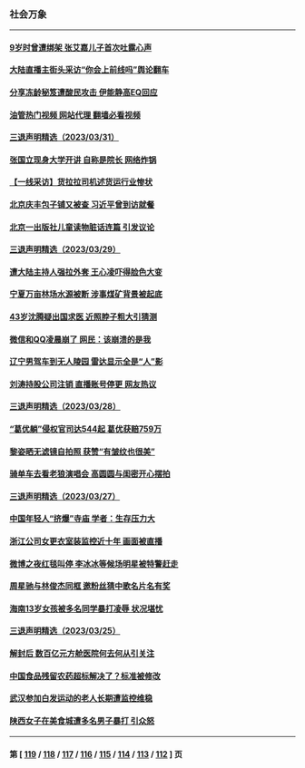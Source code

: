 ### 社会万象
---
#### [9岁时曾遭绑架 张艾嘉儿子首次吐露心声](../../pages/ncid282/n13963429.md?04021245) 
#### [大陆直播主街头采访“你会上前线吗”舆论翻车](../../pages/ncid282/n13963229.md?04021245) 
#### [分享冻龄秘笈遭酸民攻击 伊能静高EQ回应](../../pages/ncid282/n13962773.md?04021245) 
#### [油管热门视频 网站代理 翻墙必看视频](http://138.2.39.72:81/youtube.html?epic-marker?04021245)
#### [三退声明精选（2023/03/31）](../../pages/ncid282/n13962948.md?04021245) 
#### [张国立现身大学开讲 自称是院长 网络炸锅](../../pages/ncid282/n13962807.md?04021245) 
#### [【一线采访】货拉拉司机述货运行业惨状](../../pages/ncid282/n13962740.md?04021245) 
#### [北京庆丰包子铺又被查 习近平曾到访就餐](../../pages/ncid282/n13961986.md?04021245) 
#### [北京一出版社儿童读物脏话连篇 引发议论](../../pages/ncid282/n13961696.md?04021245) 
#### [三退声明精选（2023/03/29）](../../pages/ncid282/n13961586.md?04021245) 
#### [遭大陆主持人强拉外套 王心凌吓得脸色大变](../../pages/ncid282/n13961317.md?04021245) 
#### [宁夏万亩林场水源被断 涉事煤矿背景被起底](../../pages/ncid282/n13961236.md?04021245) 
#### [43岁沈腾疑出国求医 近照脖子粗大引猜测](../../pages/ncid282/n13961287.md?04021245) 
#### [微信和QQ凌晨崩了 网民：该崩溃的是我](../../pages/ncid282/n13960989.md?04021245) 
#### [辽宁男驾车到无人陵园 雷达显示全是“人”影](../../pages/ncid282/n13960977.md?04021245) 
#### [刘涛持股公司注销 直播账号停更 网友热议](../../pages/ncid282/n13960536.md?04021245) 
#### [三退声明精选（2023/03/28）](../../pages/ncid282/n13960570.md?04021245) 
#### [“葛优躺”侵权官司达544起 葛优获赔759万](../../pages/ncid282/n13960517.md?04021245) 
#### [黎姿晒无滤镜自拍照 获赞“有皱纹也很美”](../../pages/ncid282/n13959894.md?04021245) 
#### [骑单车去看老狼演唱会 高圆圆与闺密开心摆拍](../../pages/ncid282/n13959871.md?04021245) 
#### [三退声明精选（2023/03/27）](../../pages/ncid282/n13959910.md?04021245) 
#### [中国年轻人“挤爆”寺庙 学者：生存压力大](../../pages/ncid282/n13959730.md?04021245) 
#### [浙江公司女更衣室装监控近十年 画面被直播](../../pages/ncid282/n13959201.md?04021245) 
#### [微博之夜红毯叫停 李冰冰等候场明星被特警赶走](../../pages/ncid282/n13959128.md?04021245) 
#### [周星驰与林俊杰同框 邀粉丝猜中歌名片名有奖](../../pages/ncid282/n13959151.md?04021245) 
#### [海南13岁女孩被多名同学暴打凌辱 状况堪忧](../../pages/ncid282/n13958882.md?04021245) 
#### [三退声明精选（2023/03/25）](../../pages/ncid282/n13958645.md?04021245) 
#### [解封后 数百亿元方舱医院何去何从引关注](../../pages/ncid282/n13958461.md?04021245) 
#### [中国食品残留农药超标解决了？标准被修改](../../pages/ncid282/n13957913.md?04021245) 
#### [武汉参加白发运动的老人长期遭监控维稳](../../pages/ncid282/n13958205.md?04021245) 
#### [陕西女子在美食城遭多名男子暴打 引众怒](../../pages/ncid282/n13958220.md?04021245) 

---
#### 第 [ [119](./119.md?04021245) / [118](./118.md?04021245) / [117](./117.md?04021245) / [116](./116.md?04021245) / [115](./115.md?04021245) / [114](./114.md?04021245) / [113](./113.md?04021245) / [112](./112.md?04021245) ] 页
